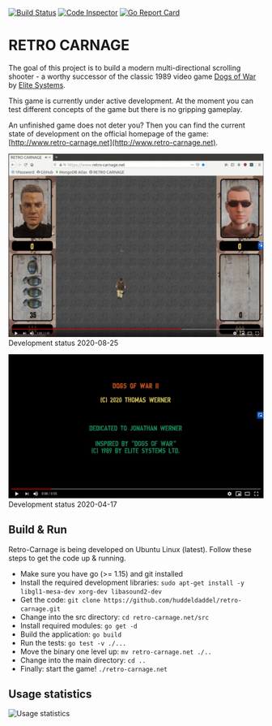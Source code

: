 [![Build Status](https://dev.azure.com/huddeldaddel/Personal%20Projects/_apis/build/status/huddeldaddel.retro-carnage?branchName=azure-pipelines)](https://dev.azure.com/huddeldaddel/Personal%20Projects/_build/latest?definitionId=12&branchName=azure-pipelines)
[![Code Inspector](https://www.code-inspector.com/project/15536/score/svg)](https://frontend.code-inspector.com/public/project/15536/retro-carnage/dashboard)
[![Go Report Card](https://goreportcard.com/badge/github.com/huddeldaddel/retro-carnage)](https://goreportcard.com/report/github.com/huddeldaddel/retro-carnage)

# RETRO CARNAGE

The goal of this project is to build a modern multi-directional scrolling shooter - a worthy successor of the classic
1989 video game [Dogs of War](https://gamesdb.launchbox-app.com/games/details/41090) by
[Elite Systems](http://www.elite-systems.co.uk).

This game is currently under active development. At the moment you can test different concepts of the game but there is
no gripping gameplay.

An unfinished game does not deter you? Then you can find the current state of development on the official homepage of
the game: [http://www.retro-carnage.net](http://www.retro-carnage.net).

[![Watch the video](docs/images/youtube-2020-08-25.png)](https://youtu.be/IeUowwMaIB4)
Development status 2020-08-25

[![Watch the video](docs/images/youtube-first-impression.png)](https://youtu.be/W5dJvoZUGt8)
Development status 2020-04-17

## Build & Run

Retro-Carnage is being developed on Ubuntu Linux (latest). Follow these steps to get the code up & running.  

 - Make sure you have go (>= 1.15) and git installed
 - Install the required development libraries: `sudo apt-get install -y libgl1-mesa-dev xorg-dev libasound2-dev`
 - Get the code: `git clone https://github.com/huddeldaddel/retro-carnage.git`
 - Change into the src directory: `cd retro-carnage.net/src`
 - Install required modules: `go get -d`
 - Build the application: `go build`
 - Run the tests: `go test -v ./...`
 - Move the binary one level up: `mv retro-carnage.net ./..`
 - Change into the main directory: `cd ..`
 - Finally: start the game! `./retro-carnage.net`

## Usage statistics

![Usage statistics](https://backend.retro-carnage.net/usage/chart "Usage statistics")
